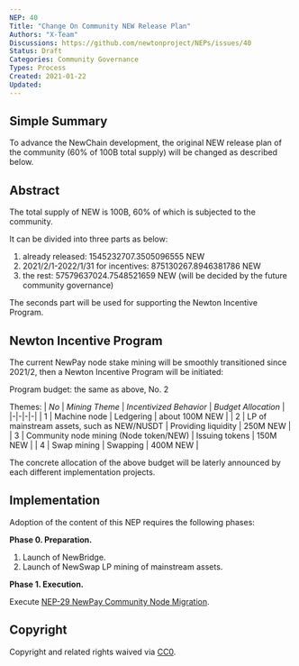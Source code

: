 ```yaml
---
NEP: 40
Title: "Change On Community NEW Release Plan"
Authors: "X-Team"
Discussions: https://github.com/newtonproject/NEPs/issues/40
Status: Draft
Categories: Community Governance
Types: Process
Created: 2021-01-22
Updated: 
---
```


## Simple Summary

To advance the NewChain development, the original NEW release plan of the community (60% of 100B total supply) will be changed as described below.

## Abstract

The total supply of NEW is 100B, 60% of which is subjected to the community.

It can be divided into three parts as below:

1. already released: 1545232707.3505096555 NEW
2. 2021/2/1-2022/1/31 for incentives: 875130267.8946381786 NEW
3. the rest: 57579637024.7548521659 NEW (will be decided by the future community governance)

The seconds part will be used for supporting the Newton Incentive Program.

## Newton Incentive Program

The current NewPay node stake mining will be smoothly transitioned since 2021/2, then a Newton Incentive Program will be initiated:

Program budget: the same as above, No. 2

Themes:
| *No* | *Mining Theme* | *Incentivized Behavior* | *Budget Allocation* |
|-|-|-|-|
| 1 | Machine node | Ledgering | about 100M NEW |
| 2 | LP of mainstream assets, such as NEW/NUSDT | Providing liquidity | 250M NEW |
| 3 | Community node mining (Node token/NEW)  | Issuing tokens | 150M NEW |
| 4 | Swap mining | Swapping | 400M NEW |

The concrete allocation of the above budget will be laterly announced by each different implementation projects.

## Implementation

Adoption of the content of this NEP requires the following phases:

**Phase 0. Preparation.**

1. Launch of NewBridge.
2. Launch of NewSwap LP mining of mainstream assets.

**Phase 1. Execution.**

Execute [NEP-29 NewPay Community Node Migration](../nep-29/index.md).

## Copyright

Copyright and related rights waived via [CC0](https://creativecommons.org/publicdomain/zero/1.0/).
